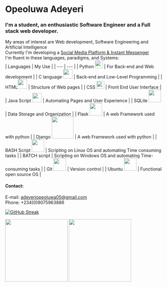 # Opeoluwa Adeyeri
### I'm a student, an enthusiastic Software Engineer and a Full stack web developer.<br>
My areas of interest are Web development, Software Engineering and Artificial Intelligence<br>
Currently I'm developing a [Social Media Platform & Instant Messenger](https://hardope.pythonanywhere.com "Click Chat")<br>
I'm fluent in these languages, paradigms, and Systems:<br>
| Languages | My Use |
| --- | --- |
| Python <img src="https://user-images.githubusercontent.com/76790341/187140476-61664fc5-1562-48a3-a5a5-f2f6d8ac917f.png" width="25"> | For Back-end and Web development |
| C language <img src="https://user-images.githubusercontent.com/76790341/187141646-76dd8b84-1e63-4b5e-b61d-30040f2573cb.png" width="30"> | Back-end and Low-Level Programming |
| HTML<img src="https://user-images.githubusercontent.com/76790341/187141391-bfad1a42-3cc2-4edd-903b-6d362ee63fc2.png" width="30"> | Structure of Web pages |
| CSS <img src="https://user-images.githubusercontent.com/76790341/187142293-2280c369-2a56-4dcd-8547-df421d9421fe.png" width="25"> | Front End User Interface |
| Java Script <img src="https://user-images.githubusercontent.com/76790341/187142409-fa9b3fc9-8e08-4870-b4d9-a630a3505339.png" width="30"> | Automating Pages and User Experience |
| SQLite <img src="https://user-images.githubusercontent.com/76790341/187142691-cf4ccbbc-e49b-410f-880a-026e60e91c5f.jpg" width="40"> | Data Storage and Organization |
| Flask <img src="https://user-images.githubusercontent.com/76790341/187142840-1acfcea2-a215-4f56-b11e-216fc8aa885b.png" width="40"> | A web Framework used with python |
| Django <img src="https://user-images.githubusercontent.com/76790341/187143187-c352b47e-8e56-496c-9a8a-fc3b665c20fc.png" width="70"> | A web Framework used with python |
| BASH Script <img src="https://user-images.githubusercontent.com/76790341/190482427-414de214-10ea-4b75-9949-9d2e51c50b09.png" width="40"> | Scripting on Linux OS and automating Time consuming tasks |
| BATCH script | Scripting on Windows OS and automating Time-consuming tasks |
| Git <img src="https://user-images.githubusercontent.com/76790341/190482739-92322527-0bc0-4e1b-a38a-145ba2cbcff2.png" width="40"> | Version control |
| Ubuntu <img src="https://user-images.githubusercontent.com/76790341/190482899-5367a114-82bb-48e4-987e-d371df18d545.png" width="40"> | Functional open source  OS |

#### Contact: <br>
E-mail: adeyeriopeoluwa05@gmail.com<br>
Phone: +234(0)9075963886

[![GitHub Streak](https://github-readme-streak-stats.herokuapp.com/?user=hardope)](https://git.io/streak-stats)
<!--img height="180em" src="profile-3d-contrib/pie_lang_only.svg"-->
<!--img height="200em" src="profile-3d-contrib/radar_contrib_only.svg"-->
<img height="200em" src="https://github-profile-summary-cards.vercel.app/api/cards/stats?username=hardope&theme=github"/>
<img height="200em" src="https://github-profile-summary-cards.vercel.app/api/cards/repos-per-language?username=hardope"/>
<!--img height="200em" src="https://github-profile-summary-cards.vercel.app/api/cards/most-commit-language?username=hardope"-->
<!--img height="220em" src="https://github-readme-stats.vercel.app/api/top-langs/?username=hardopeA&langs_count=10&layout=compact&hide=c%2B%2B,CMake,C"-->
<!--img width="500em" src="https://streak-stats.demolab.com/?user=hardope&currStreakNum=000000&fire=orange&sideLabels=000date_format=[Y.]n.j)"-->
